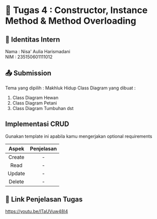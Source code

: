 # 📁 Tugas 4 : Constructor, Instance Method & Method Overloading

## 👤 Identitas Intern
Nama : Nisa' Aulia Harismadani             
NIM  : 235150601111012

## 📤 Submission

Tema yang dipilih : Makhluk Hidup
Class Diagram yang dibuat : 
1. Class Diagram Hewan
2. Class Diagram Petani
3. Class Diagram Tumbuhan
dst

## Implementasi CRUD

Gunakan template ini apabila kamu mengerjakan optional requirements

| Aspek | Penjelasan    |     
| :---:   | :---: | 
| Create | -   | 
| Read | -   | 
| Update | -   | 
| Delete | -   | 



## 🔗 Link Penjelasan Tugas

https://youtu.be/lTaUVuw48l4

